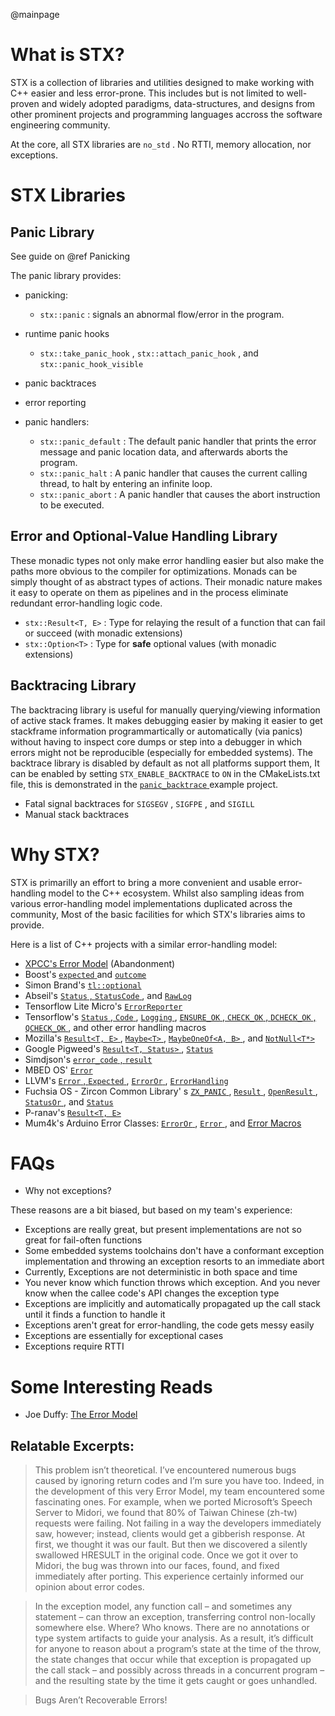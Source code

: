 @mainpage

# What is STX?

STX is a collection of libraries and utilities designed to make working with C++ easier and less error-prone. This includes but is not limited to well-proven and widely adopted paradigms, data-structures, and designs from other prominent projects and programming languages accross the software engineering community.

At the core, all STX libraries are `no_std` . No RTTI, memory allocation, nor exceptions.

# STX Libraries

## Panic Library

See guide on @ref Panicking

The panic library provides:

* panicking:

  + `stx::panic` : signals an abnormal flow/error in the program.

* runtime panic hooks
  + `stx::take_panic_hook` , `stx::attach_panic_hook` , and `stx::panic_hook_visible` 

* panic backtraces

* error reporting

* panic handlers:

  + `stx::panic_default` : The default panic handler that prints the error message and panic location data, and afterwards aborts the program.
  + `stx::panic_halt` : A panic handler that causes the current calling thread, to halt by entering an infinite loop.
  + `stx::panic_abort` : A panic handler that causes the abort instruction to be executed.

## Error and Optional-Value Handling Library

These monadic types not only make error handling easier but also make the paths more obvious to the compiler for optimizations.
Monads can be simply thought of as abstract types of actions. Their monadic nature makes it easy to operate on them as pipelines and in the process eliminate redundant error-handling logic code.

* `stx::Result<T, E>` : Type for relaying the result of a function that can fail or succeed (with monadic extensions)
* `stx::Option<T>` : Type for **safe** optional values (with monadic extensions)

## Backtracing Library

The backtracing library is useful for manually querying/viewing information of active stack frames. It makes debugging easier by making it easier to get stackframe information programmartically or automatically (via panics) without having to inspect core dumps or step into a debugger in which errors might not be reproducible (especially for embedded systems). The backtrace library is disabled by default as not all platforms support them, It can be enabled by setting `STX_ENABLE_BACKTRACE` to `ON` in the CMakeLists.txt file, this is demonstrated in the [ `panic_backtrace` ](https://github.com/lamarrr/STX/tree/master/examples) example project.

* Fatal signal backtraces for `SIGSEGV` , `SIGFPE` , and `SIGILL` 
* Manual stack backtraces

# Why STX?

STX is primarilly an effort to bring a more convenient and usable error-handling model to the C++ ecosystem. Whilst also sampling ideas from various error-handling model implementations duplicated across the community, Most of the basic facilities for which STX's libraries aims to provide.

Here is a list of C++ projects with a similar error-handling model:

* [XPCC's Error Model](https://blog.salkinium.com/xpccs-error-model/) (Abandonment)
* Boost's [ `expected` ](http://www.open-std.org/jtc1/sc22/wg21/docs/papers/2014/n4109.pdf) and [ `outcome` ](https://www.boost.org/doc/libs/1_70_0/libs/outcome/doc/html/index.html)
* Simon Brand's [ `tl::optional` ](https://github.com/TartanLlama/optional)
* Abseil's [ `Status` , `StatusCode` ](https://github.com/abseil/abseil-cpp/tree/master/absl/status), and [ `RawLog` ](https://github.com/abseil/abseil-cpp/blob/master/absl/base/internal/raw_logging.cc)
* Tensorflow Lite Micro's [ `ErrorReporter` ](https://github.com/tensorflow/tensorflow/blob/master/tensorflow/lite/core/api/error_reporter.h)
* Tensorflow's [ `Status` , `Code` ](https://github.com/tensorflow/tensorflow/blob/master/tensorflow/core/platform/status.h), [ `Logging` ](https://github.com/tensorflow/tensorflow/blob/master/tensorflow/core/platform/default/logging.cc), [ `ENSURE_OK` , `CHECK_OK` , `DCHECK_OK` , `QCHECK_OK` ](https://github.com/tensorflow/tensorflow/blob/master/tensorflow/core/platform/status.h), and other error handling macros
* Mozilla's [ `Result<T, E>` ](https://searchfox.org/mozilla-central/source/mfbt/Result.h), [ `Maybe<T>` ](https://searchfox.org/mozilla-central/source/mfbt/Maybe.h), [ `MaybeOneOf<A, B>` ](https://searchfox.org/mozilla-central/source/mfbt/MaybeOneOf.h), and [ `NotNull<T*>` ](https://searchfox.org/mozilla-central/source/mfbt/NotNull.h)
* Google Pigweed's [ `Result<T, Status>` ](https://pigweed.googlesource.com/pigweed/pigweed/+/refs/heads/master/pw_result/), [ `Status` ](https://pigweed.googlesource.com/pigweed/pigweed/+/refs/heads/master/pw_status/)
* Simdjson's [ `error_code` , `result` ](https://github.com/simdjson/simdjson/blob/master/include/simdjson/error.h)
* MBED OS' [ `Error` ](https://github.com/ARMmbed/mbed-os/blob/master/platform/source/mbed_error.c)
* LLVM's [ `Error` , `Expected` ](https://github.com/llvm/llvm-project/blob/master/llvm/include/llvm/Support/Error.h), [ `ErrorOr` ](https://github.com/llvm/llvm-project/blob/master/llvm/include/llvm/Support/ErrorOr.h), [ `ErrorHandling` ](https://github.com/llvm/llvm-project/blob/master/llvm/lib/Support/ErrorHandling.cpp)
* Fuchsia OS - Zircon Common Library' s [ `ZX_PANIC` ](https://fuchsia.googlesource.com/fuchsia/+/HEAD/zircon/system/public/zircon/assert.h), [ `Result` ](https://fuchsia.googlesource.com/fuchsia/+/refs/heads/master/zircon/system/ulib/zxc/), [ `OpenResult` ](https://fuchsia.googlesource.com/fuchsia/+/refs/heads/master/zircon/system/ulib/fs/include/fs/vfs.h), [ `StatusOr` ](https://fuchsia.googlesource.com/fuchsia/+/refs/heads/master/zircon/system/ulib/intel-hda/include/intel-hda/utils/status_or.h), and [ `Status` ](https://fuchsia.googlesource.com/fuchsia/+/refs/heads/master/zircon/system/ulib/zxc/)
* P-ranav's [ `Result<T, E>` ](https://github.com/p-ranav/result/blob/master/include/result/result.hpp)
* Mum4k's Arduino Error Classes: [ `ErrorOr` ](https://github.com/mum4k/arduino_error/blob/master/error_or.h), [ `Error` ](https://github.com/mum4k/arduino_error/blob/master/error.h), and [Error Macros](https://github.com/mum4k/arduino_error/blob/master/error_macros.h)

# FAQs

* Why not exceptions?

These reasons are a bit biased, but based on my team's experience:

  + Exceptions are really great, but present implementations are not so great for fail-often functions
  + Some embedded systems toolchains don't have a conformant exception implementation and throwing an exception resorts to an immediate abort
  + Currently, Exceptions are not deterministic in both space and time
  + You never know which function throws which exception. And you never know when the callee code's API changes the exception type
  + Exceptions are implicitly and automatically propagated up the call stack until it finds a function to handle it
  + Exceptions aren't great for error-handling, the code gets messy easily
  + Exceptions are essentially for exceptional cases
  + Exceptions require RTTI

# Some Interesting Reads

* Joe Duffy: [The Error Model](http://joeduffyblog.com/2016/02/07/the-error-model/)

## Relatable Excerpts:

> This problem isn’t theoretical. I’ve encountered numerous bugs caused by ignoring return codes and I’m sure you have too. Indeed, in the development of this very Error Model, my team encountered some fascinating ones. For example, when we ported Microsoft’s Speech Server to Midori, we found that 80% of Taiwan Chinese (zh-tw) requests were failing. Not failing in a way the developers immediately saw, however; instead, clients would get a gibberish response. At first, we thought it was our fault. But then we discovered a silently swallowed HRESULT in the original code. Once we got it over to Midori, the bug was thrown into our faces, found, and fixed immediately after porting. This experience certainly informed our opinion about error codes.

> In the exception model, any function call – and sometimes any statement – can throw an exception, transferring control non-locally somewhere else. Where? Who knows. There are no annotations or type system artifacts to guide your analysis. As a result, it’s difficult for anyone to reason about a program’s state at the time of the throw, the state changes that occur while that exception is propagated up the call stack – and possibly across threads in a concurrent program – and the resulting state by the time it gets caught or goes unhandled.

> Bugs Aren’t Recoverable Errors!
